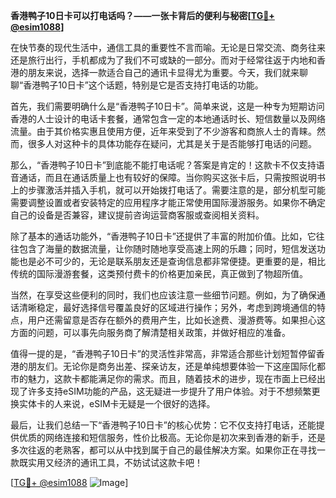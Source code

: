 **香港鸭子10日卡可以打电话吗？——一张卡背后的便利与秘密[[TG💪+ @esim1088](https://t.me/s/esim1088)]**

在快节奏的现代生活中，通信工具的重要性不言而喻。无论是日常交流、商务往来还是旅行出行，手机都成为了我们不可或缺的一部分。而对于经常往返于内地和香港的朋友来说，选择一款适合自己的通讯卡显得尤为重要。今天，我们就来聊聊“香港鸭子10日卡”这个话题，特别是它是否支持打电话的功能。

首先，我们需要明确什么是“香港鸭子10日卡”。简单来说，这是一种专为短期访问香港的人士设计的电话卡套餐，通常包含一定的本地通话时长、短信数量以及网络流量。由于其价格实惠且使用方便，近年来受到了不少游客和商旅人士的青睐。然而，很多人对这种卡的具体功能存在疑问，尤其是关于是否能够打电话的问题。

那么，“香港鸭子10日卡”到底能不能打电话呢？答案是肯定的！这款卡不仅支持语音通话，而且在通话质量上也有较好的保障。当你购买这张卡后，只需按照说明书上的步骤激活并插入手机，就可以开始拨打电话了。需要注意的是，部分机型可能需要调整设置或者安装特定的应用程序才能正常使用国际漫游服务。如果你不确定自己的设备是否兼容，建议提前咨询运营商客服或查阅相关资料。

除了基本的通话功能外，“香港鸭子10日卡”还提供了丰富的附加价值。比如，它往往包含了海量的数据流量，让你随时随地享受高速上网的乐趣；同时，短信发送功能也是必不可少的，无论是联系朋友还是查询信息都非常便捷。更重要的是，相比传统的国际漫游套餐，这类预付费卡的价格更加亲民，真正做到了物超所值。

当然，在享受这些便利的同时，我们也应该注意一些细节问题。例如，为了确保通话清晰稳定，最好选择信号覆盖良好的区域进行操作；另外，考虑到跨境通信的特点，用户还需留意是否存在额外的费用产生，比如长途费、漫游费等。如果担心这方面的问题，可以事先向服务商了解清楚相关政策，并做好相应的准备。

值得一提的是，“香港鸭子10日卡”的灵活性非常高，非常适合那些计划短暂停留香港的朋友们。无论你是商务出差、探亲访友，还是单纯想要体验一下这座国际化都市的魅力，这款卡都能满足你的需求。而且，随着技术的进步，现在市面上已经出现了许多支持eSIM功能的产品，这无疑进一步提升了用户体验。对于不想频繁更换实体卡的人来说，eSIM卡无疑是一个很好的选择。

最后，让我们总结一下“香港鸭子10日卡”的核心优势：它不仅支持打电话，还能提供优质的网络连接和短信服务，性价比极高。无论你是初次来到香港的新手，还是多次往返的老熟客，都可以从中找到属于自己的最佳解决方案。如果你正在寻找一款既实用又经济的通讯工具，不妨试试这款卡吧！

[[TG💪+ @esim1088](https://t.me/s/esim1088) ![Image](https://i.postimg.cc/4NQfJmqS/Snipaste-2025-05-13-00-14-12.png)]